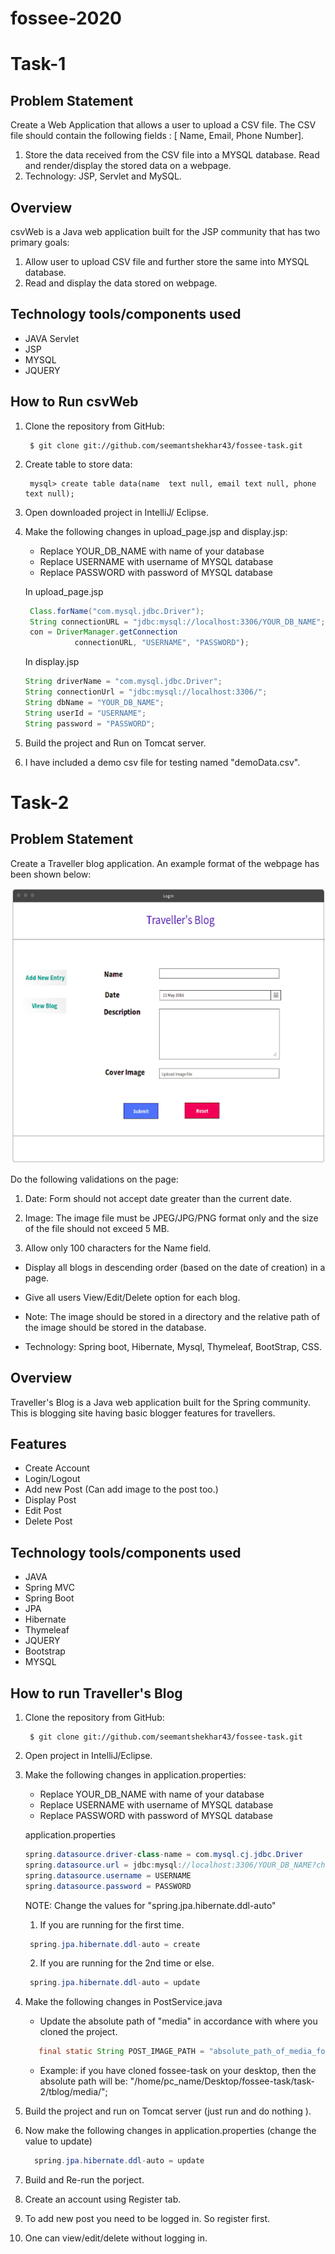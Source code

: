 # fossee-2020

# Task-1

## Problem Statement
Create a Web Application that allows a user to upload a CSV file. The  CSV file should contain the following fields : [ Name, Email, Phone Number]. 

1. Store the data received from the CSV file into a MYSQL database. Read and render/display the stored data on a webpage.
2. Technology: JSP, Servlet and MySQL.

## Overview
csvWeb is a Java web application built for the JSP community that has two primary goals:
1. Allow user to upload CSV file and further store the same into MYSQL database. 
2. Read and display the data stored on webpage.

## Technology tools/components used
- JAVA Servlet
- JSP
- MYSQL
- JQUERY


## How to Run csvWeb

1. Clone the repository from GitHub:

		$ git clone git://github.com/seemantshekhar43/fossee-task.git

2. Create table to store data:

		mysql> create table data(name  text null, email text null, phone text null);
    
3. Open downloaded project in IntelliJ/ Eclipse.

4. Make the following changes in upload_page.jsp and display.jsp:
  
      - Replace YOUR_DB_NAME with name of your database
      - Replace USERNAME with username of MYSQL database
      - Replace PASSWORD with password of MYSQL database
      
      
     In upload_page.jsp
      
      ```java
       Class.forName("com.mysql.jdbc.Driver");
       String connectionURL = "jdbc:mysql://localhost:3306/YOUR_DB_NAME";
       con = DriverManager.getConnection
                 connectionURL, "USERNAME", "PASSWORD");
      ```  
      
      In display.jsp
      
      ```java
    String driverName = "com.mysql.jdbc.Driver";
    String connectionUrl = "jdbc:mysql://localhost:3306/";
    String dbName = "YOUR_DB_NAME";
    String userId = "USERNAME";
    String password = "PASSWORD";
      ```  
      

5. Build the project and Run on Tomcat server.

6. I have included a demo csv file for testing named "demoData.csv".


# Task-2

## Problem Statement
Create a Traveller blog application. An example format of the webpage has been shown below:

![Blog problem statement](task2/tblog/media/demo.png?raw=true)

Do the following validations on the page:
1. Date: Form should not accept date greater than the current date.

2. Image: The image file must be JPEG/JPG/PNG format only and the size of the file should not exceed 5 MB.

3. Allow only 100 characters for the Name field.

- Display all blogs in descending order (based on the date of creation) in a page.

- Give all users View/Edit/Delete option for each blog. 

- Note: The image should be stored in a directory and the relative path of the image should be stored in the database.

- Technology: Spring boot, Hibernate, Mysql, Thymeleaf, BootStrap, CSS.

## Overview
Traveller's Blog is a Java web application built for the Spring community. This is blogging site having basic blogger features for travellers. 

## Features
- Create Account
- Login/Logout
- Add new Post (Can add image to the post too.)
- Display Post
- Edit Post
- Delete Post

## Technology tools/components used
- JAVA 
- Spring MVC
- Spring Boot
- JPA
- Hibernate
- Thymeleaf
- JQUERY
- Bootstrap
- MYSQL

## How to run Traveller's Blog

1. Clone the repository from GitHub:

		$ git clone git://github.com/seemantshekhar43/fossee-task.git
    
2. Open project in IntelliJ/Eclipse.

3. Make the following changes in application.properties:
  
      - Replace YOUR_DB_NAME with name of your database
      - Replace USERNAME with username of MYSQL database
      - Replace PASSWORD with password of MYSQL database
      
      application.properties
      
      ```java
    spring.datasource.driver-class-name = com.mysql.cj.jdbc.Driver
    spring.datasource.url = jdbc:mysql://localhost:3306/YOUR_DB_NAME?characterEncoding=utf8
    spring.datasource.username = USERNAME
    spring.datasource.password = PASSWORD
      ```
      
      NOTE: Change the values for "spring.jpa.hibernate.ddl-auto"  
      
      1. If you are running for the first time.
      ```java
       spring.jpa.hibernate.ddl-auto = create 
      ```
      2. If you are running for the 2nd time or else.
      ```java
       spring.jpa.hibernate.ddl-auto = update
      ```
      
 6. Make the following changes in PostService.java
 
    - Update the absolute path of "media" in accordance with where you cloned the project.
    ```java
       final static String POST_IMAGE_PATH = "absolute_path_of_media_folder";
    ```
    
    - Example: if you have cloned fossee-task on your desktop, then the absolute path will be:
      "/home/pc_name/Desktop/fossee-task/task-2/tblog/media/";
 
 4. Build the project and run on Tomcat server (just run and do nothing ).
 
 5. Now make the following changes in application.properties (change the value to update)
 
 	 ```java
       spring.jpa.hibernate.ddl-auto = update
      ```
 
 6. Build and Re-run the porject. 
 
 7. Create an account using Register tab.
 
 8. To add new post you need to be logged in. So register first.
 
 9. One can view/edit/delete without logging in.
        


    
    
    


